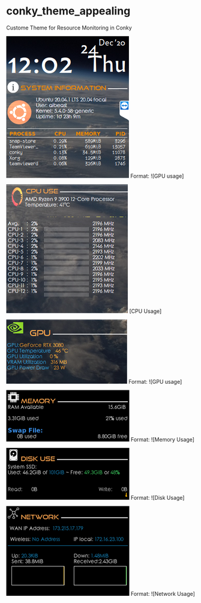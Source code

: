 # conky_theme_appealing
Custome Theme for Resource Monitoring in Conky


![System Info ](/Appealing/systeminfo.png)
Format: ![GPU usage]

![CPU Usage](/Appealing/cpufile.png)
[CPU Usage]

![Nvidia GPU usage](/Appealing/Nvidia_panal.png)
Format: ![GPU usage]

![Memory Usage](/Appealing/memory.png)
Format: ![Memory Usage]

![Disk Usage](/Appealing/disk-use.png)
Format: ![Disk Usage]

![Network Usage](/Appealing/network.png)
Format: ![Network Usage]





